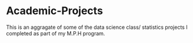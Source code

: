 # Academic-Projects

This is an aggragate of some of the data science class/ statistics projects I completed as part of my M.P.H program. 
